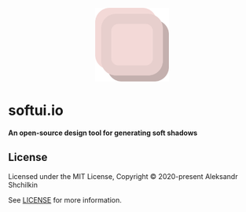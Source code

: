 <p align="center"><img src="/version-2.0/public/logo.png" width="150"></p>

# softui.io
#### An open-source design tool for generating soft shadows

[comment]: <> (Description: A description of your project follows. A good description is clear, short, and to the point. Describe the importance of your project, and what it does.)

[comment]: <> (Table of Contents: Optionally, include a table of contents in order to allow other people to quickly navigate especially long or detailed READMEs.)

[comment]: <> (Installation: Installation is the next section in an effective README. Tell other users how to install your project locally. Optionally, include a gif to make the process even more clear for other people.)

[comment]: <> (Usage: The next section is usage, in which you instruct other people on how to use your project after they’ve installed it. This would also be a good place to include screenshots of your project in action.)

[comment]: <> (Contributing: Larger projects often have sections on contributing to their project, in which contribution instructions are outlined. Sometimes, this is a separate file. If you have specific contribution preferences, explain them so that other developers know how to best contribute to your work. To learn more about how to help others contribute, check out the guide for setting guidelines for repository contributors.)

## License
Licensed under the MIT License, Copyright © 2020-present Aleksandr Shchilkin

See [LICENSE](./LICENSE) for more information.